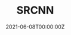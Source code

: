 ---
title: SRCNN
summary: Accomplished image super-resolution reconstruct tasks by SRCNN model.
tags:
  - Deep Learning
date: '2021-06-08T00:00:00Z'

# Optional external URL for project (replaces project detail page).
# external_link: 'https://github.com/leilai125/DeepVO/tree/dev'

image:
  caption: SRCNN
  alt_text: SRCNN
  focal_point: Smart

links:
  - icon: github
    icon_pack: fab
    name: Source code
    url: https://github.com/VincentAC-stack/Image_super-resolution_reconstruct-SRCNN
url_code: ''
url_pdf: ''
url_slides: ''
url_video: ''

# Slides (optional).
#   Associate this project with Markdown slides.
#   Simply enter your slide deck's filename without extension.
#   E.g. `slides = "example-slides"` references `content/slides/example-slides.md`.
#   Otherwise, set `slides = ""`.
slides: ''
---
